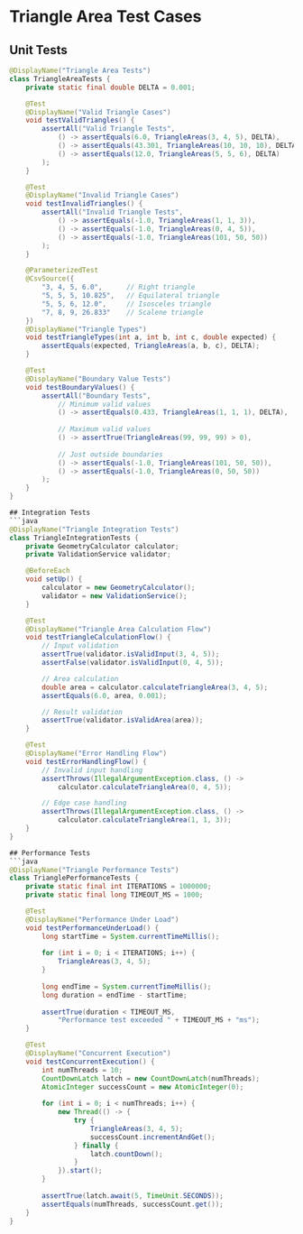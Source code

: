 # Triangle Area Test Cases

## Unit Tests
```java
@DisplayName("Triangle Area Tests")
class TriangleAreaTests {
    private static final double DELTA = 0.001;

    @Test
    @DisplayName("Valid Triangle Cases")
    void testValidTriangles() {
        assertAll("Valid Triangle Tests",
            () -> assertEquals(6.0, TriangleAreas(3, 4, 5), DELTA),
            () -> assertEquals(43.301, TriangleAreas(10, 10, 10), DELTA),
            () -> assertEquals(12.0, TriangleAreas(5, 5, 6), DELTA)
        );
    }

    @Test
    @DisplayName("Invalid Triangle Cases")
    void testInvalidTriangles() {
        assertAll("Invalid Triangle Tests",
            () -> assertEquals(-1.0, TriangleAreas(1, 1, 3)),
            () -> assertEquals(-1.0, TriangleAreas(0, 4, 5)),
            () -> assertEquals(-1.0, TriangleAreas(101, 50, 50))
        );
    }

    @ParameterizedTest
    @CsvSource({
        "3, 4, 5, 6.0",      // Right triangle
        "5, 5, 5, 10.825",   // Equilateral triangle
        "5, 5, 6, 12.0",     // Isosceles triangle
        "7, 8, 9, 26.833"    // Scalene triangle
    })
    @DisplayName("Triangle Types")
    void testTriangleTypes(int a, int b, int c, double expected) {
        assertEquals(expected, TriangleAreas(a, b, c), DELTA);
    }

    @Test
    @DisplayName("Boundary Value Tests")
    void testBoundaryValues() {
        assertAll("Boundary Tests",
            // Minimum valid values
            () -> assertEquals(0.433, TriangleAreas(1, 1, 1), DELTA),
            
            // Maximum valid values
            () -> assertTrue(TriangleAreas(99, 99, 99) > 0),
            
            // Just outside boundaries
            () -> assertEquals(-1.0, TriangleAreas(101, 50, 50)),
            () -> assertEquals(-1.0, TriangleAreas(0, 50, 50))
        );
    }
}

## Integration Tests
```java
@DisplayName("Triangle Integration Tests")
class TriangleIntegrationTests {
    private GeometryCalculator calculator;
    private ValidationService validator;

    @BeforeEach
    void setUp() {
        calculator = new GeometryCalculator();
        validator = new ValidationService();
    }

    @Test
    @DisplayName("Triangle Area Calculation Flow")
    void testTriangleCalculationFlow() {
        // Input validation
        assertTrue(validator.isValidInput(3, 4, 5));
        assertFalse(validator.isValidInput(0, 4, 5));

        // Area calculation
        double area = calculator.calculateTriangleArea(3, 4, 5);
        assertEquals(6.0, area, 0.001);

        // Result validation
        assertTrue(validator.isValidArea(area));
    }

    @Test
    @DisplayName("Error Handling Flow")
    void testErrorHandlingFlow() {
        // Invalid input handling
        assertThrows(IllegalArgumentException.class, () ->
            calculator.calculateTriangleArea(0, 4, 5));

        // Edge case handling
        assertThrows(IllegalArgumentException.class, () ->
            calculator.calculateTriangleArea(1, 1, 3));
    }
}

## Performance Tests
```java
@DisplayName("Triangle Performance Tests")
class TrianglePerformanceTests {
    private static final int ITERATIONS = 1000000;
    private static final long TIMEOUT_MS = 1000;

    @Test
    @DisplayName("Performance Under Load")
    void testPerformanceUnderLoad() {
        long startTime = System.currentTimeMillis();
        
        for (int i = 0; i < ITERATIONS; i++) {
            TriangleAreas(3, 4, 5);
        }
        
        long endTime = System.currentTimeMillis();
        long duration = endTime - startTime;
        
        assertTrue(duration < TIMEOUT_MS,
            "Performance test exceeded " + TIMEOUT_MS + "ms");
    }

    @Test
    @DisplayName("Concurrent Execution")
    void testConcurrentExecution() {
        int numThreads = 10;
        CountDownLatch latch = new CountDownLatch(numThreads);
        AtomicInteger successCount = new AtomicInteger(0);
        
        for (int i = 0; i < numThreads; i++) {
            new Thread(() -> {
                try {
                    TriangleAreas(3, 4, 5);
                    successCount.incrementAndGet();
                } finally {
                    latch.countDown();
                }
            }).start();
        }
        
        assertTrue(latch.await(5, TimeUnit.SECONDS));
        assertEquals(numThreads, successCount.get());
    }
}
```
